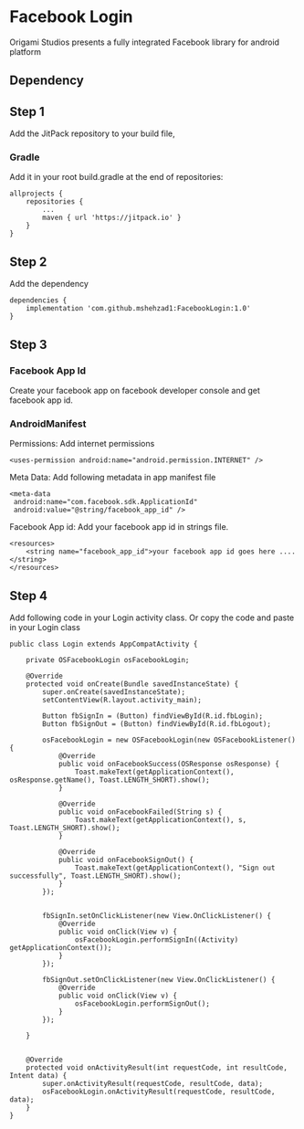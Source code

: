 # Facebook Login

Origami Studios presents a fully integrated Facebook library for android platform

## Dependency

## Step 1

Add the JitPack repository to your build file, 
### Gradle
Add it in your root build.gradle at the end of repositories:

```
allprojects {
    repositories {
        ...
        maven { url 'https://jitpack.io' }
    }
}
```
## Step 2

Add the dependency

```
dependencies {
    implementation 'com.github.mshehzad1:FacebookLogin:1.0'
}
```

## Step 3

### Facebook App Id
Create your facebook app on facebook developer console and get facebook app id.

### AndroidManifest

Permissions: 
Add internet permissions

```
<uses-permission android:name="android.permission.INTERNET" />
```
Meta Data: 
Add following metadata in app manifest file

```
<meta-data
 android:name="com.facebook.sdk.ApplicationId"
 android:value="@string/facebook_app_id" />
```
Facebook App id: Add your facebook app id in strings file.

```
<resources>
    <string name="facebook_app_id">your facebook app id goes here .... </string>
</resources>

```
## Step 4

Add following code in your Login activity class. Or copy the code and paste in your Login class

```
public class Login extends AppCompatActivity {

    private OSFacebookLogin osFacebookLogin;

    @Override
    protected void onCreate(Bundle savedInstanceState) {
        super.onCreate(savedInstanceState);
        setContentView(R.layout.activity_main);

        Button fbSignIn = (Button) findViewById(R.id.fbLogin);
        Button fbSignOut = (Button) findViewById(R.id.fbLogout);

        osFacebookLogin = new OSFacebookLogin(new OSFacebookListener() {
            @Override
            public void onFacebookSuccess(OSResponse osResponse) {
                Toast.makeText(getApplicationContext(), osResponse.getName(), Toast.LENGTH_SHORT).show();
            }

            @Override
            public void onFacebookFailed(String s) {
                Toast.makeText(getApplicationContext(), s, Toast.LENGTH_SHORT).show();
            }

            @Override
            public void onFacebookSignOut() {
                Toast.makeText(getApplicationContext(), "Sign out successfully", Toast.LENGTH_SHORT).show();
            }
        });


        fbSignIn.setOnClickListener(new View.OnClickListener() {
            @Override
            public void onClick(View v) {
                osFacebookLogin.performSignIn((Activity) getApplicationContext());
            }
        });

        fbSignOut.setOnClickListener(new View.OnClickListener() {
            @Override
            public void onClick(View v) {
                osFacebookLogin.performSignOut();
            }
        });
        
    }


    @Override
    protected void onActivityResult(int requestCode, int resultCode, Intent data) {
        super.onActivityResult(requestCode, resultCode, data);
        osFacebookLogin.onActivityResult(requestCode, resultCode, data);
    }
}

```

